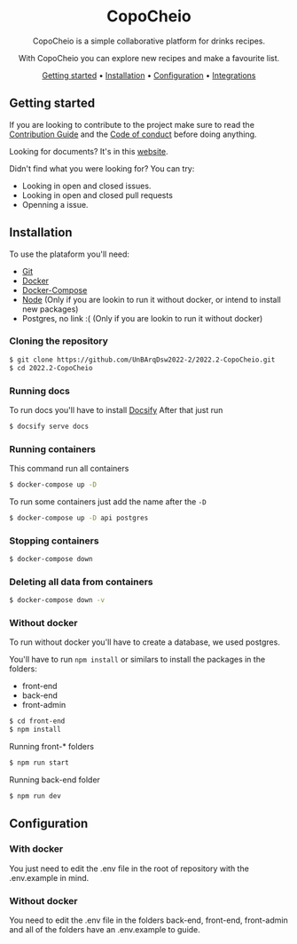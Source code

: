 <div align="center">

# CopoCheio

CopoCheio is a simple collaborative platform for drinks recipes.

With CopoCheio you can explore new recipes and make a favourite list.

[Getting started](#getting-started) •
[Installation](#installation) •
[Configuration](#configuration) •
[Integrations](#third-party-integrations)

</div>

## Getting started
If you are looking to contribute to the project make sure to read the [Contribution Guide](./CONTRIBUTING.md) and the [Code of conduct](./CODE_OF_CONDUCT.md) before doing anything.

Looking for documents? It's in this [website](https://unbarqdsw2022-2.github.io/2022.2-CopoCheio/).

Didn't find what you were looking for? You can try:
- Looking in open and closed issues.
- Looking in open and closed pull requests
- Openning a issue.
    

## Installation
    
To use the plataform you'll need:
- [Git](https://git-scm.com/)
- [Docker](https://www.docker.com/get-started)
- [Docker-Compose](https://docs.docker.com/compose/install/)
- [Node](https://nodejs.org/en/) (Only if you are lookin to run it without docker, or intend to install new packages)
- Postgres, no link :( (Only if you are lookin to run it without docker)

### Cloning the repository

```bash
$ git clone https://github.com/UnBArqDsw2022-2/2022.2-CopoCheio.git
$ cd 2022.2-CopoCheio
```  

### Running docs
To run docs you'll have to install [Docsify](https://docsify.js.org/#/quickstart)
After that just run
```bash
$ docsify serve docs
```  

### Running containers

This command run all containers
```bash
$ docker-compose up -D
```
To run some containers just add the name after the `-D`
```bash
$ docker-compose up -D api postgres
```

### Stopping containers

```bash
$ docker-compose down
```

### Deleting all data from containers

```bash
$ docker-compose down -v
```

### Without docker
To run without docker you'll have to create a database, we used postgres.

You'll have to run `npm install` or similars to install the packages in the folders:
- front-end
- back-end
- front-admin

```bash
$ cd front-end
$ npm install
```

Running front-* folders
```bash
$ npm run start
```

Running back-end folder
```bash
$ npm run dev
```

## Configuration
### With docker
You just need to edit the .env file in the root of repository with the .env.example in mind.
### Without docker
You need to edit the .env file in the folders back-end, front-end, front-admin and all of the folders have an .env.example to guide.